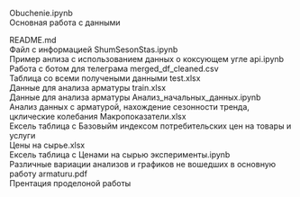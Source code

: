 Obuchenie.ipynb                         
Основная работа с данными

README.md                               
Файл с информацией
ShumSesonStas.ipynb                     
Пример анлиза с использованием данных о коксующем угле
api.ipynb                               
Работа с ботом для телеграма
merged_df_cleaned.csv                   
Таблица со всеми получеными данными
test.xlsx                               
Данные для анализа арматуры
train.xlsx                              
Данные для анализа арматуры
Анализ_начальных_данных.ipynb           
Анализ данных с арматурой, нахождение сезонности тренда, цклические колебания
Макропоказатели.xlsx                    
Ексель таблица с Базовыйм индексом потребительских цен на товары и услуги        
Цены на сырье.xlsx                      
Ексель таблица с Ценами на сырью 
эксперименты.ipynb                      
Различные вариации анализов и графиков не вошедших в основную работу 
armaturu.pdf                            
Прентация проделоной работы
